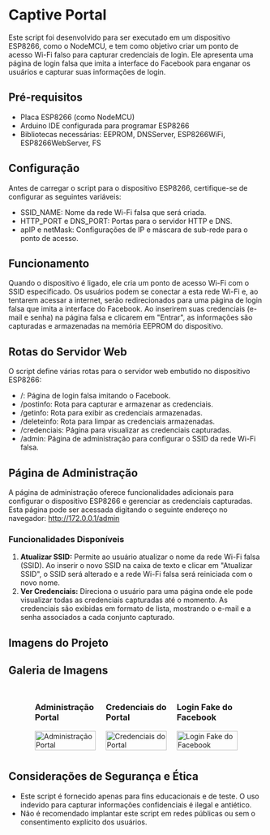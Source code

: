 # **Captive Portal**

Este script foi desenvolvido para ser executado em um dispositivo ESP8266, como o NodeMCU, e tem como objetivo criar um ponto de acesso Wi-Fi falso para capturar credenciais de login. Ele apresenta uma página de login falsa que imita a interface do Facebook para enganar os usuários e capturar suas informações de login.

## **Pré-requisitos**
- Placa ESP8266 (como NodeMCU)
- Arduino IDE configurada para programar ESP8266
- Bibliotecas necessárias: EEPROM, DNSServer, ESP8266WiFi, ESP8266WebServer, FS
    
## **Configuração**
Antes de carregar o script para o dispositivo ESP8266, certifique-se de configurar as seguintes variáveis:
- SSID_NAME: Nome da rede Wi-Fi falsa que será criada.
- HTTP_PORT e DNS_PORT: Portas para o servidor HTTP e DNS.
- apIP e netMask: Configurações de IP e máscara de sub-rede para o ponto de acesso.
    
## **Funcionamento**
Quando o dispositivo é ligado, ele cria um ponto de acesso Wi-Fi com o SSID especificado. Os usuários podem se conectar a esta rede Wi-Fi e, ao tentarem acessar a internet, serão redirecionados para uma página de login falsa que imita a interface do Facebook.
Ao inserirem suas credenciais (e-mail e senha) na página falsa e clicarem em "Entrar", as informações são capturadas e armazenadas na memória EEPROM do dispositivo.

## **Rotas do Servidor Web**
O script define várias rotas para o servidor web embutido no dispositivo ESP8266:
- /: Página de login falsa imitando o Facebook.
- /postinfo: Rota para capturar e armazenar as credenciais.
- /getinfo: Rota para exibir as credenciais armazenadas.
- /deleteinfo: Rota para limpar as credenciais armazenadas.
- /credenciais: Página para visualizar as credenciais capturadas.
- /admin: Página de administração para configurar o SSID da rede Wi-Fi falsa.
    
## **Página de Administração**
A página de administração oferece funcionalidades adicionais para configurar o dispositivo ESP8266 e gerenciar as credenciais capturadas. Esta página pode ser acessada digitando o seguinte endereço no navegador: http://172.0.0.1/admin
### Funcionalidades Disponíveis
1. **Atualizar SSID:** Permite ao usuário atualizar o nome da rede Wi-Fi falsa (SSID). Ao inserir o novo SSID na caixa de texto e clicar em "Atualizar SSID", o SSID será alterado e a rede Wi-Fi falsa será reiniciada com o novo nome.
2. **Ver Credenciais:** Direciona o usuário para uma página onde ele pode visualizar todas as credenciais capturadas até o momento. As credenciais são exibidas em formato de lista, mostrando o e-mail e a senha associados a cada conjunto capturado.

## **Imagens do Projeto**

<!DOCTYPE html>
<html lang="en">
<head>
<meta charset="UTF-8">
<meta name="viewport" content="width=device-width, initial-scale=1.0">
<title>Galeria de Imagens</title>
<style>
  .container {
    display: flex; /* Define um layout flexível */
    justify-content: center; /* Centraliza os elementos horizontalmente */
    align-items: flex-start; /* Alinha os itens ao início do contêiner */
    width: 100%; /* Define a largura máxima para o contêiner */
  }
  .imagem {
    margin: 10px; /* Adiciona margem entre as imagens */
    width: 120px; /* Define a largura das imagens */
    display: flex; /* Torna isso também um contêiner flexível */
    flex-direction: column; /* Empilha o texto sobre a imagem */
    align-items: center; /* Centraliza o conteúdo */
  }
  img {
    width: 100%; /* Faz com que a imagem ocupe 100% da div .imagem */
  }
</style>
</head>
<body>

<h2>Galeria de Imagens</h2>

<div class="container">
  <div class="imagem">
    <h3>Administração Portal</h3>
    <img src="https://github.com/thufcode/captive_portal/assets/36115813/0fb2954b-a138-4b05-852c-a4072770e992" alt="Administração Portal">
  </div>
  <div class="imagem">
    <h3>Credenciais do Portal</h3>
    <img src="https://github.com/thufcode/captive_portal/assets/36115813/b3f3215f-7fe3-427d-93d3-3a82ace0a35f" alt="Credenciais do Portal">
  </div>
  <div class="imagem">
    <h3>Login Fake do Facebook</h3>
    <img src="https://github.com/thufcode/captive_portal/assets/36115813/6a1b45be-cb0c-4629-bcc0-2165fb98d41c" alt="Login Fake do Facebook">
  </div>
</div>

</body>
</html>




## **Considerações de Segurança e Ética**
- Este script é fornecido apenas para fins educacionais e de teste. O uso indevido para capturar informações confidenciais é ilegal e antiético.
- Não é recomendado implantar este script em redes públicas ou sem o consentimento explícito dos usuários.
